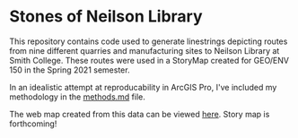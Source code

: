 # Stones of Neilson Library

This repository contains code used to generate linestrings depicting routes from nine different quarries and manufacturing sites to Neilson Library at Smith College. These routes were used in a StoryMap created for GEO/ENV 150 in the Spring 2021 semester.

In an idealistic attempt at reproducability in ArcGIS Pro, I've included my methodology in the [methods.md](methods.md) file. 

The web map created from this data can be viewed [here](https://smithcollege.maps.arcgis.com/apps/mapviewer/index.html?webmap=d2d610b9fb9f458288b22b5de09f64d3). Story map is forthcoming!
